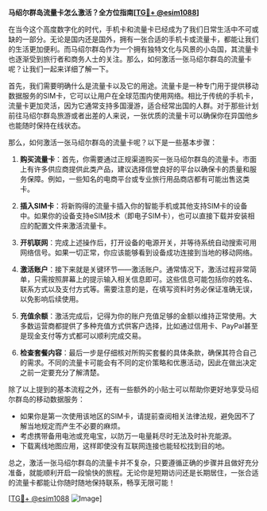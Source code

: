 **马绍尔群岛流量卡怎么激活？全方位指南[[TG💪+ @esim1088](https://t.me/s/esim1088)]**

在当今这个高度数字化的时代，手机卡和流量卡已经成为了我们日常生活中不可或缺的一部分。无论是国内还是国外，拥有一张合适的手机卡或流量卡，都能让我们的生活更加便利。而马绍尔群岛作为一个拥有独特文化与风景的小岛国，其流量卡也逐渐受到旅行者和商务人士的关注。那么，如何激活一张马绍尔群岛的流量卡呢？让我们一起来详细了解一下。

首先，我们需要明确什么是流量卡以及它的用途。流量卡是一种专门用于提供移动数据服务的SIM卡，它可以让用户在全球范围内使用网络。相比于传统的手机卡，流量卡更加灵活，因为它通常支持多国漫游，适合经常出国的人群。对于那些计划前往马绍尔群岛旅游或者出差的人来说，一张优质的流量卡可以确保你在异国他乡也能随时保持在线状态。

那么，如何激活一张马绍尔群岛的流量卡呢？以下是一些基本步骤：

1. **购买流量卡**：首先，你需要通过正规渠道购买一张马绍尔群岛的流量卡。市面上有许多供应商提供此类产品，建议选择信誉良好的平台以确保卡的质量和服务保障。例如，一些知名的电商平台或专业旅行用品商店都有可能出售这类卡。

2. **插入SIM卡**：将新购得的流量卡插入你的智能手机或其他支持SIM卡的设备中。如果你的设备支持eSIM技术（即电子SIM卡），也可以直接下载并安装相应的配置文件来激活流量卡。

3. **开机联网**：完成上述操作后，打开设备的电源开关，并等待系统自动搜索可用网络信号。如果一切正常，你应该能够看到设备成功连接到当地的移动网络。

4. **激活账户**：接下来就是关键环节——激活账户。通常情况下，激活过程非常简单，只需按照屏幕上的提示输入相关信息即可。这些信息可能包括你的姓名、联系方式以及支付方式等。需要注意的是，在填写资料时务必保证准确无误，以免影响后续使用。

5. **充值余额**：激活完成后，记得为你的账户充值足够的金额以维持正常使用。大多数运营商都提供了多种充值方式供客户选择，比如通过信用卡、PayPal甚至是现金支付等方式都可以顺利完成交易。

6. **检查套餐内容**：最后一步是仔细核对所购买套餐的具体条款，确保其符合自己的需求。不同的流量卡可能会有不同的定价策略和优惠活动，因此在做出决定之前一定要充分了解清楚。

除了以上提到的基本流程之外，还有一些额外的小贴士可以帮助你更好地享受马绍尔群岛的移动数据服务：

- 如果你是第一次使用该地区的SIM卡，请提前查阅相关法律法规，避免因不了解当地规定而产生不必要的麻烦。
- 考虑携带备用电池或充电宝，以防万一电量耗尽时无法及时补充能源。
- 下载离线地图应用，这样即使没有互联网连接也能轻松找到目的地。

总之，激活一张马绍尔群岛的流量卡并不复杂，只要遵循正确的步骤并且做好充分准备，就能顺利开启一段愉快的旅程。无论你是短期访问还是长期居住，一张合适的流量卡都能让你随时随地保持联系，畅享无限可能！

[[TG💪+ @esim1088](https://t.me/s/esim1088) ![Image](https://i.postimg.cc/4NQfJmqS/Snipaste-2025-05-13-00-14-12.png)]